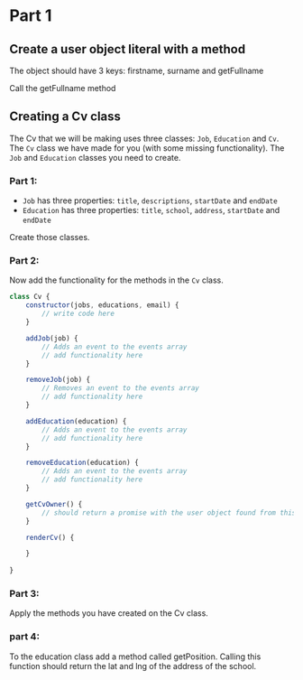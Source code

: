 # Part 1

## Create a user object literal with a method
The object should have 3 keys: firstname, surname and getFullname

Call the getFullname method

## Creating a Cv class

The Cv that we will be making uses three classes: `Job`, `Education` and
`Cv`. The `Cv` class we have made for you (with some missing functionality). The `Job` and `Education` classes you need to create.

### Part 1:
- `Job` has three properties: `title`, `descriptions`, `startDate` and `endDate`
- `Education` has three properties: `title`, `school`, `address`, `startDate` and `endDate`

Create those classes.

### Part 2: 
Now add the functionality for the methods in the `Cv` class.

```js
class Cv {
    constructor(jobs, educations, email) {
        // write code here
    }

    addJob(job) {
        // Adds an event to the events array
        // add functionality here
    }

    removeJob(job) {
        // Removes an event to the events array
        // add functionality here
    }

    addEducation(education) {
        // Adds an event to the events array
        // add functionality here
    }

    removeEducation(education) {
        // Adds an event to the events array
        // add functionality here
    }

    getCvOwner() {
        // should return a promise with the user object found from this url: https://jsonplaceholder.typicode.com/users/1
    }

    renderCv() {

    }
    
}

```

### Part 3:
Apply the methods you have created on the Cv class. 

### part 4: 
To the education class add a method called getPosition. Calling this function should return the lat and lng of the address of the school.
